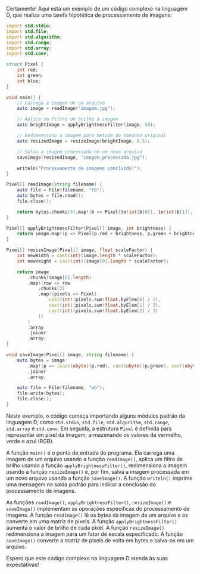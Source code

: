 Certamente! Aqui está um exemplo de um código complexo na linguagem D, que realiza uma tarefa hipotética de processamento de imagens:

```d
import std.stdio;
import std.file;
import std.algorithm;
import std.range;
import std.array;
import std.conv;

struct Pixel {
    int red;
    int green;
    int blue;
}

void main() {
    // Carrega a imagem de um arquivo
    auto image = readImage("imagem.jpg");

    // Aplica um filtro de brilho à imagem
    auto brightImage = applyBrightnessFilter(image, 50);

    // Redimensiona a imagem para metade do tamanho original
    auto resizedImage = resizeImage(brightImage, 0.5);

    // Salva a imagem processada em um novo arquivo
    saveImage(resizedImage, "imagem_processada.jpg");

    writeln("Processamento de imagens concluído!");
}

Pixel[] readImage(string filename) {
    auto file = File(filename, "rb");
    auto bytes = file.read();
    file.close();

    return bytes.chunks(3).map!(b => Pixel(to!int(b[0]), to!int(b[1]), to!int(b[2]))).array;
}

Pixel[] applyBrightnessFilter(Pixel[] image, int brightness) {
    return image.map!(p => Pixel(p.red + brightness, p.green + brightness, p.blue + brightness)).array;
}

Pixel[] resizeImage(Pixel[] image, float scaleFactor) {
    int newWidth = cast(int)(image.length * scaleFactor);
    int newHeight = cast(int)(image[0].length * scaleFactor);

    return image
        .chunks(image[0].length)
        .map!(row => row
            .chunks(3)
            .map!(pixels => Pixel(
                cast(int)(pixels.sum!float.byElem[0] / 3),
                cast(int)(pixels.sum!float.byElem[1] / 3),
                cast(int)(pixels.sum!float.byElem[2] / 3)
            ))
        )
        .array
        .joiner
        .array;
}

void saveImage(Pixel[] image, string filename) {
    auto bytes = image
        .map!(p => [cast(ubyte)(p.red), cast(ubyte)(p.green), cast(ubyte)(p.blue)])
        .joiner
        .array;

    auto file = File(filename, "wb");
    file.write(bytes);
    file.close();
}
```

Neste exemplo, o código começa importando alguns módulos padrão da linguagem D, como `std.stdio`, `std.file`, `std.algorithm`, `std.range`, `std.array` e `std.conv`. Em seguida, a estrutura `Pixel` é definida para representar um pixel da imagem, armazenando os valores de vermelho, verde e azul (RGB).

A função `main()` é o ponto de entrada do programa. Ela carrega uma imagem de um arquivo usando a função `readImage()`, aplica um filtro de brilho usando a função `applyBrightnessFilter()`, redimensiona a imagem usando a função `resizeImage()` e, por fim, salva a imagem processada em um novo arquivo usando a função `saveImage()`. A função `writeln()` imprime uma mensagem na saída padrão para indicar a conclusão do processamento de imagens.

As funções `readImage()`, `applyBrightnessFilter()`, `resizeImage()` e `saveImage()` implementam as operações específicas do processamento de imagens. A função `readImage()` lê os bytes da imagem de um arquivo e os converte em uma matriz de pixels. A função `applyBrightnessFilter()` aumenta o valor de brilho de cada pixel. A função `resizeImage()` redimensiona a imagem para um fator de escala especificado. A função `saveImage()` converte a matriz de pixels de volta em bytes e salva-os em um arquivo.

Espero que este código complexo na linguagem D atenda às suas expectativas!